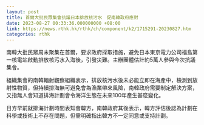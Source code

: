 ```yaml
---
layout: post
title: 首爾大批民眾集會抗議日本排放核污水　促南韓政府應對
date: 2023-08-27 00:33:36.000000000 +08:00
link: https://news.rthk.hk/rthk/ch/component/k2/1715291-20230827.htm
categories: rthk
---
```


南韓大批民眾周末聚集在首爾，要求政府採取措施，避免日本東京電力公司福島第一核電站啟動排放核污水入海後，引發災難。主辦團體估計約5萬人參與今次抗議集會。

組織集會的南韓輻射觀察組織表示，排放核污水後未必能立即在海產中，檢測到放射性物質，但持續排海無可避免會為漁業帶來風險，南韓政府需要制定解決方案，又指無人會知道排海計劃會令海洋生態在未來100年產生甚麼變化。

日方早前就排海計劃時間表知會韓方，南韓政府其後表示，韓方評估後認為計劃在科學或技術上不存在問題，但需明確指出韓方不一定同意或支持計劃。
